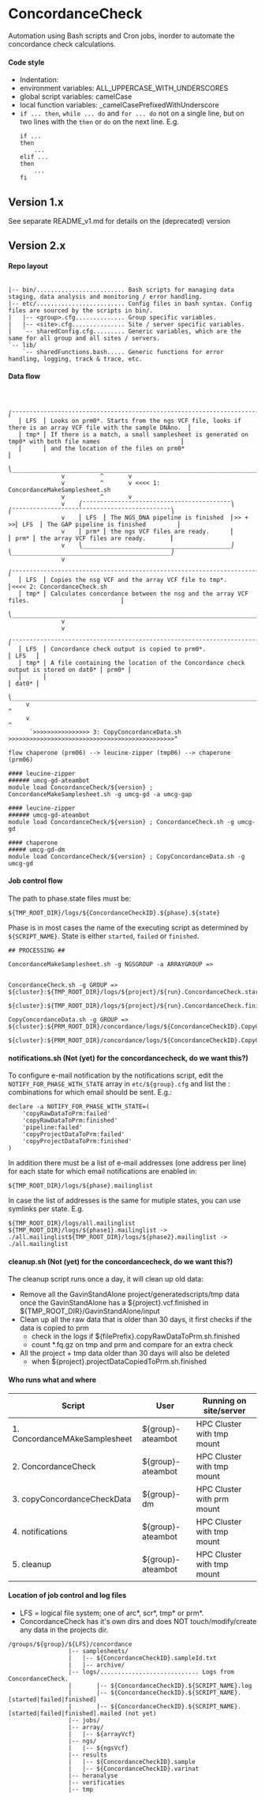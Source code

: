 # ConcordanceCheck

Automation using Bash scripts and Cron jobs, inorder to automate the concordance check calculations. 


#### Code style

- Indentation: <TABS>
- environment variables: ALL\_UPPERCASE\_WITH\_UNDERSCORES
- global script variables: camelCase
- local function variables: _camelCasePrefixedWithUnderscore
- `if ... then`, `while ... do` and `for ... do` not on a single line, but on two lines with the `then` or `do` on the next line. E.g.
  ```
  if ...
  then
      ...
  elif ...
  then
      ...
  fi
  ```


## Version 1.x
See separate README_v1.md for details on the (deprecated) version
## Version 2.x


#### Repo layout
```

|-- bin/......................... Bash scripts for managing data staging, data analysis and monitoring / error handling.
|-- etc/......................... Config files in bash syntax. Config files are sourced by the scripts in bin/.
|   |-- <group>.cfg.............. Group specific variables.
|   |-- <site>.cfg............... Site / server specific variables.
|   `-- sharedConfig.cfg......... Generic variables, which are the same for all group and all sites / servers.
`-- lib/
    `-- sharedFunctions.bash..... Generic functions for error handling, logging, track & trace, etc.
```

#### Data flow

```


   ⎛¯¯¯¯¯¯¯¯¯¯¯¯¯¯¯¯¯¯¯¯¯¯¯¯¯¯¯¯¯¯¯¯¯¯¯¯¯¯¯¯¯¯¯¯¯¯¯¯¯¯¯¯¯¯¯¯¯¯¯¯¯¯¯¯¯¯¯¯¯¯¯¯¯¯¯¯¯¯¯¯¯¯¯¯¯¯¯¯¯¯¯¯¯¯¯¯¯¯¯¯¯¯¯¯¯¯¯¯¯¯¯¯¯¯⎞
   ⎜ LFS  ⎜ Looks on prm0*. Starts from the ngs VCF file, looks if there is an array VCF file with the sample DNAno.  ⎜ 
   ⎜ tmp* ⎜ If there is a match, a small samplesheet is generated on tmp0* with both file names                       ⎜
   ⎜      ⎜ and the location of the files on prm0*                                                                    ⎜
   ⎝__________________________________________________________________________________________________________________⎠
               v          ^       v
               v          ^       v <<<< 1: ConcordanceMakeSamplesheet.sh
               v          ^       v                                                      
               v    ⎛¯¯¯¯¯¯¯¯¯¯¯¯¯¯¯¯¯¯¯¯¯¯¯¯¯¯¯¯¯¯¯¯¯¯¯¯¯¯¯¯¯¯⎞       ⎛¯¯¯¯¯¯¯¯¯¯¯¯¯¯¯¯¯¯¯¯¯¯¯¯¯¯¯¯¯¯¯¯¯¯¯¯¯¯¯¯¯¯¯¯¯⎞
               v    ⎜ LFS  ⎜ The NGS_DNA pipeline is finished  ⎜>> + >>⎜ LFS  ⎜ The GAP pipeline is finished         ⎜ 
               v    ⎜ prm* ⎜ the ngs VCF files are ready.      ⎜       ⎜ prm* ⎜ the array VCF files are ready.       ⎜
               v    ⎝__________________________________________⎠       ⎝_____________________________________________⎠
               v                                                                           
   ⎛¯¯¯¯¯¯¯¯¯¯¯¯¯¯¯¯¯¯¯¯¯¯¯¯¯¯¯¯¯¯¯¯¯¯¯¯¯¯¯¯¯¯¯¯¯¯¯¯¯¯¯¯¯¯¯¯¯¯¯¯¯¯¯¯¯¯¯¯¯¯¯¯¯¯¯¯¯¯¯¯¯¯¯¯¯¯¯¯¯¯¯¯¯¯¯¯¯⎞
   ⎜ LFS  ⎜ Copies the nsg VCF and the array VCF file to tmp*.                                       ⎜<<<< 2: ConcordanceCheck.sh 
   ⎜ tmp* ⎜ Calculates concordance between the nsg and the array VCF files.                          ⎜
   ⎝_________________________________________________________________________________________________⎠
               v
               v
   ⎛¯¯¯¯¯¯¯¯¯¯¯¯¯¯¯¯¯¯¯¯¯¯¯¯¯¯¯¯¯¯¯¯¯¯¯¯¯¯¯¯¯¯¯¯¯¯¯¯¯¯¯¯¯¯¯¯¯¯¯¯¯¯¯¯¯¯¯¯¯¯¯¯¯¯¯¯¯¯¯¯¯¯¯¯¯¯¯¯¯¯¯¯¯¯¯¯¯⎞
   ⎜ LFS  ⎜ Concordance check output is copied to prm0*.                                      ⎜ LFS   ⎜
   ⎜ tmp* ⎜ A file containing the location of the Concordance check output is stored on dat0* ⎜ prm0* ⎜
   ⎜      ⎜                                                                                   ⎜ dat0* ⎜
   ⎝_________________________________________________________________________________________________⎠
     v                                                                                           ^
     v                                                                                           ^
      `>>>>>>>>>>>>>>>> 3: CopyConcordanceData.sh >>>>>>>>>>>>>>>>>>>>>>>>>>>>>>>>>>>>>>>>>>>>>>>^

```

```
flow chaperone (prm06) --> leucine-zipper (tmp06) --> chaperone (prm06)

#### leucine-zipper
###### umcg-gd-ateambot 
module load ConcordanceCheck/${version} ; ConcordanceMakeSamplesheet.sh -g umcg-gd -a umcg-gap

#### leucine-zipper
###### umcg-gd-ateambot 
module load ConcordanceCheck/${version} ; ConcordanceCheck.sh -g umcg-gd

#### chaperone
##### umcg-gd-dm
module load ConcordanceCheck/${version} ; CopyConcordanceData.sh -g umcg-gd

```


#### Job control flow

The path to phase.state files must be:
```
${TMP_ROOT_DIR}/logs/${ConcordanceCheckID}.${phase}.${state}
```
Phase is in most cases the name of the executing script as determined by ```${SCRIPT_NAME}```.
State is either ```started```, ```failed``` or ```finished```.

```
## PROCESSING ##

ConcordanceMakeSamplesheet.sh -g NGSGROUP -a ARRAYGROUP => 


ConcordanceCheck.sh -g GROUP => ${cluster}:${TMP_ROOT_DIR}/logs/${project}/${run}.ConcordanceCheck.started
				${cluster}:${TMP_ROOT_DIR}/logs/${project}/${run}.ConcordanceCheck.finished

CopyConcordanceData.sh -g GROUP => ${cluster}:${PRM_ROOT_DIR}/concordance/logs/${ConcordanceCheckID}.CopyConcordanceCheckData.started
				${cluster}:${PRM_ROOT_DIR}/concordance/logs/${ConcordanceCheckID}.CopyConcordanceCheckData.finished

```
#### notifications.sh (Not (yet) for the concordancecheck, do we want this?)

To configure e-mail notification by the notifications script, 
edit the ```NOTIFY_FOR_PHASE_WITH_STATE``` array in ```etc/${group}.cfg``` 
and list the <phase>:<state> combinations for which email should be sent. E.g.:
```
declare -a NOTIFY_FOR_PHASE_WITH_STATE=(
	'copyRawDataToPrm:failed'
	'copyRawDataToPrm:finished'
	'pipeline:failed'
	'copyProjectDataToPrm:failed'
	'copyProjectDataToPrm:finished'
)
```
In addition there must be a list of e-mail addresses (one address per line) for each state for which email notifications are enabled in:
```
${TMP_ROOT_DIR}/logs/${phase}.mailinglist
```
In case the list of addresses is the same for mutiple states, you can use symlinks per state. E.g.
```
${TMP_ROOT_DIR}/logs/all.mailinglist
${TMP_ROOT_DIR}/logs/${phase1}.mailinglist -> ./all.mailinglist${TMP_ROOT_DIR}/logs/${phase2}.mailinglist -> ./all.mailinglist
```

#### cleanup.sh (Not (yet) for the concordancecheck, do we want this?)

The cleanup script runs once a day, it will clean up old data:
- Remove all the GavinStandAlone project/generatedscripts/tmp data once the GavinStandAlone has a ${project}.vcf.finished in ${TMP_ROOT_DIR}/GavinStandAlone/input
- Clean up all the raw data that is older than 30 days, it first checks if the data is copied to prm 
  - check in the logs if ${filePrefix}.copyRawDataToPrm.sh.finished 
  - count *.fq.gz on tmp and prm and compare for an extra check
- All the project + tmp data older than 30 days will also be deleted
  - when ${project}.projectDataCopiedToPrm.sh.finished

#### Who runs what and where

|Script                        |User              |Running on site/server     |
|------------------------------|------------------|---------------------------|
|1. ConcordanceMAkeSamplesheet |${group}-ateambot |HPC Cluster with tmp mount |
|2. ConcordanceCheck           |${group}-ateambot |HPC Cluster with tmp mount |
|3. copyConcordanceCheckData   |${group}-dm       |HPC Cluster with prm mount |
|4. notifications              |${group}-ateambot |HPC Cluster with tmp mount |
|5. cleanup                    |${group}-ateambot |HPC Cluster with tmp mount |


#### Location of job control and log files

 - LFS = logical file system; one of arc*, scr*, tmp* or prm*.
 - ConcordanceCheck has it's own dirs and does NOT touch/modify/create any data in the projects dir.

```
/groups/${group}/${LFS}/concordance
                 |-- samplesheets/
                 |   |-- ${ConcordanceCheckID}.sampleId.txt
                 |   |-- archive/
                 |-- logs/............................ Logs from ConcordanceCheck.
                 |       |-- ${ConcordanceCheckID}.${SCRIPT_NAME}.log
                 |       |-- ${ConcordanceCheckID}.${SCRIPT_NAME}.[started|failed|finished]
                 |       |-- ${ConcordanceCheckID}.${SCRIPT_NAME}.[started|failed|finished].mailed (not yet)
                 |-- jobs/
                 |-- array/
                 |   |-- ${arrayVcf}
                 |-- ngs/
                 |   |-- ${ngsVcf}
                 |-- results
                 |   |-- ${ConcordanceCheckID}.sample
                 |   |-- ${ConcordanceCheckID}.varinat
                 |-- heranalyse
                 |-- verificaties
                 |-- tmp


```

